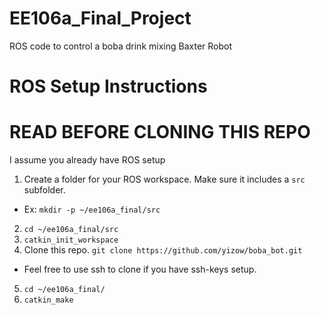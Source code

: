 # EE106a_Final_Project
ROS code to control a boba drink mixing Baxter Robot

# ROS Setup Instructions
# READ BEFORE CLONING THIS REPO
I assume you already have ROS setup


1. Create a folder for your ROS workspace. Make sure it includes a `src` subfolder. 
  * Ex: `mkdir -p ~/ee106a_final/src`
2. `cd ~/ee106a_final/src`
3. `catkin_init_workspace`
4. Clone this repo. `git clone https://github.com/yizow/boba_bot.git`
  * Feel free to use ssh to clone if you have ssh-keys setup.
5. `cd ~/ee106a_final/`
6. `catkin_make`